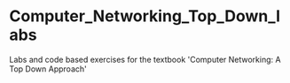 # Computer_Networking_Top_Down_labs
Labs and code based exercises for the textbook 'Computer Networking: A Top Down Approach'
